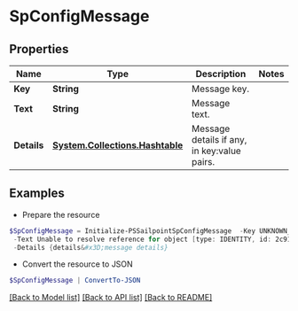 # SpConfigMessage
## Properties

Name | Type | Description | Notes
------------ | ------------- | ------------- | -------------
**Key** | **String** | Message key. | 
**Text** | **String** | Message text. | 
**Details** | [**System.Collections.Hashtable**](AnyType.md) | Message details if any, in key:value pairs. | 

## Examples

- Prepare the resource
```powershell
$SpConfigMessage = Initialize-PSSailpointSpConfigMessage  -Key UNKNOWN_REFERENCE_RESOLVER `
 -Text Unable to resolve reference for object [type: IDENTITY, id: 2c91808c746e9c9601747d6507332ecz, name: random identity] `
 -Details {details&#x3D;message details}
```

- Convert the resource to JSON
```powershell
$SpConfigMessage | ConvertTo-JSON
```

[[Back to Model list]](../README.md#documentation-for-models) [[Back to API list]](../README.md#documentation-for-api-endpoints) [[Back to README]](../README.md)

